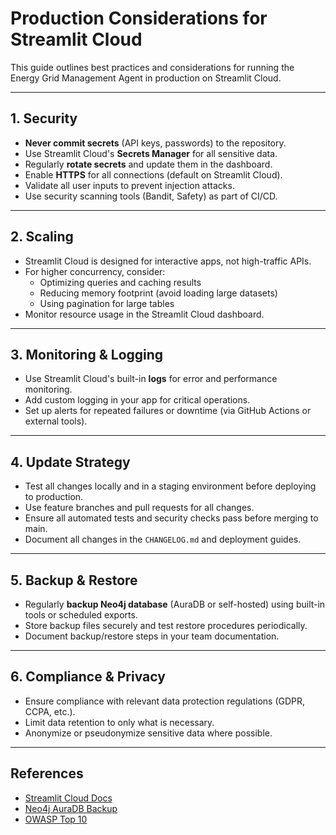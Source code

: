# Production Considerations for Streamlit Cloud

This guide outlines best practices and considerations for running the Energy Grid Management Agent in production on Streamlit Cloud.

---

## 1. Security
- **Never commit secrets** (API keys, passwords) to the repository.
- Use Streamlit Cloud's **Secrets Manager** for all sensitive data.
- Regularly **rotate secrets** and update them in the dashboard.
- Enable **HTTPS** for all connections (default on Streamlit Cloud).
- Validate all user inputs to prevent injection attacks.
- Use security scanning tools (Bandit, Safety) as part of CI/CD.

---

## 2. Scaling
- Streamlit Cloud is designed for interactive apps, not high-traffic APIs.
- For higher concurrency, consider:
  - Optimizing queries and caching results
  - Reducing memory footprint (avoid loading large datasets)
  - Using pagination for large tables
- Monitor resource usage in the Streamlit Cloud dashboard.

---

## 3. Monitoring & Logging
- Use Streamlit Cloud's built-in **logs** for error and performance monitoring.
- Add custom logging in your app for critical operations.
- Set up alerts for repeated failures or downtime (via GitHub Actions or external tools).

---

## 4. Update Strategy
- Test all changes locally and in a staging environment before deploying to production.
- Use feature branches and pull requests for all changes.
- Ensure all automated tests and security checks pass before merging to main.
- Document all changes in the `CHANGELOG.md` and deployment guides.

---

## 5. Backup & Restore
- Regularly **backup Neo4j database** (AuraDB or self-hosted) using built-in tools or scheduled exports.
- Store backup files securely and test restore procedures periodically.
- Document backup/restore steps in your team documentation.

---

## 6. Compliance & Privacy
- Ensure compliance with relevant data protection regulations (GDPR, CCPA, etc.).
- Limit data retention to only what is necessary.
- Anonymize or pseudonymize sensitive data where possible.

---

## References
- [Streamlit Cloud Docs](https://docs.streamlit.io/streamlit-community-cloud)
- [Neo4j AuraDB Backup](https://neo4j.com/docs/aura/backup-restore/)
- [OWASP Top 10](https://owasp.org/www-project-top-ten/) 